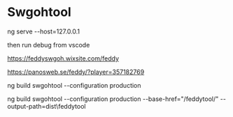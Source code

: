 # Swgohtool

ng serve --host=127.0.0.1

then run debug from vscode

https://feddyswgoh.wixsite.com/feddy
 
https://panosweb.se/feddy/?player=357182769

ng build swgohtool --configuration production

ng build swgohtool --configuration production --base-href="/feddytool/" --output-path=dist\feddytool